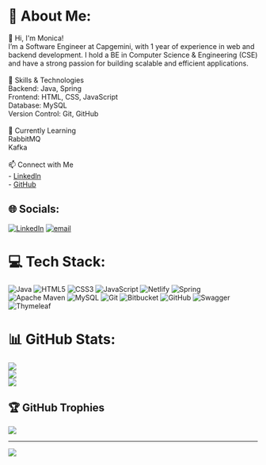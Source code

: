 # 💫 About Me:
👋 Hi, I'm Monica!<br>I’m a Software Engineer at Capgemini, with 1 year of experience in web and backend development. I hold a BE in Computer Science & Engineering (CSE) and have a strong passion for building scalable and efficient applications.<br><br>🚀 Skills & Technologies<br>Backend: Java, Spring<br>Frontend: HTML, CSS, JavaScript<br>Database: MySQL<br>Version Control: Git, GitHub<br><br>🌱 Currently Learning<br>RabbitMQ<br>Kafka<br><br>📫 Connect with Me<br>- [LinkedIn](www.linkedin.com/in/monicasaj)<br>- [GitHub](https://github.com/Antoflomine)

## 🌐 Socials:
[![LinkedIn](https://img.shields.io/badge/LinkedIn-%230077B5.svg?logo=linkedin&logoColor=white)](https://linkedin.com/in/www.linkedin.com/in/monicasaj) [![email](https://img.shields.io/badge/Email-D14836?logo=gmail&logoColor=white)](mailto:monicabelciaraj@gmail.com) 

# 💻 Tech Stack:
![Java](https://img.shields.io/badge/java-%23ED8B00.svg?style=for-the-badge&logo=openjdk&logoColor=white) ![HTML5](https://img.shields.io/badge/html5-%23E34F26.svg?style=for-the-badge&logo=html5&logoColor=white) ![CSS3](https://img.shields.io/badge/css3-%231572B6.svg?style=for-the-badge&logo=css3&logoColor=white) ![JavaScript](https://img.shields.io/badge/javascript-%23323330.svg?style=for-the-badge&logo=javascript&logoColor=%23F7DF1E) ![Netlify](https://img.shields.io/badge/netlify-%23000000.svg?style=for-the-badge&logo=netlify&logoColor=#00C7B7) ![Spring](https://img.shields.io/badge/spring-%236DB33F.svg?style=for-the-badge&logo=spring&logoColor=white) ![Apache Maven](https://img.shields.io/badge/Apache%20Maven-C71A36?style=for-the-badge&logo=Apache%20Maven&logoColor=white) ![MySQL](https://img.shields.io/badge/mysql-4479A1.svg?style=for-the-badge&logo=mysql&logoColor=white) ![Git](https://img.shields.io/badge/git-%23F05033.svg?style=for-the-badge&logo=git&logoColor=white) ![Bitbucket](https://img.shields.io/badge/bitbucket-%230047B3.svg?style=for-the-badge&logo=bitbucket&logoColor=white) ![GitHub](https://img.shields.io/badge/github-%23121011.svg?style=for-the-badge&logo=github&logoColor=white) ![Swagger](https://img.shields.io/badge/-Swagger-%23Clojure?style=for-the-badge&logo=swagger&logoColor=white) ![Thymeleaf](https://img.shields.io/badge/Thymeleaf-%23005C0F.svg?style=for-the-badge&logo=Thymeleaf&logoColor=white)
# 📊 GitHub Stats:
![](https://github-readme-stats.vercel.app/api?username=Antoflomine&theme=dark&hide_border=true&include_all_commits=true&count_private=false)<br/>
![](https://nirzak-streak-stats.vercel.app/?user=Antoflomine&theme=dark&hide_border=true)<br/>
![](https://github-readme-stats.vercel.app/api/top-langs/?username=Antoflomine&theme=dark&hide_border=true&include_all_commits=true&count_private=false&layout=compact)

## 🏆 GitHub Trophies
![](https://github-profile-trophy.vercel.app/?username=Antoflomine&theme=radical&no-frame=true&no-bg=true&margin-w=4)

---
[![](https://visitcount.itsvg.in/api?id=Antoflomine&icon=4&color=0)](https://visitcount.itsvg.in)

<!-- Proudly created with GPRM ( https://gprm.itsvg.in ) -->
